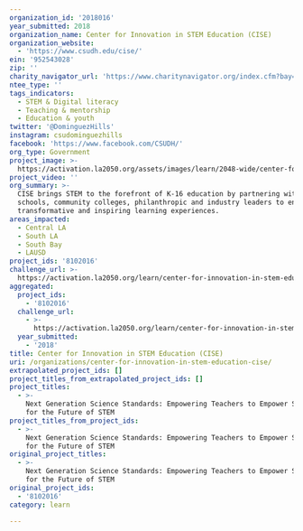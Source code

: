 ```yaml
---
organization_id: '2018016'
year_submitted: 2018
organization_name: Center for Innovation in STEM Education (CISE)
organization_website:
  - 'https://www.csudh.edu/cise/'
ein: '952543028'
zip: ''
charity_navigator_url: 'https://www.charitynavigator.org/index.cfm?bay=search.profile&ein=952543028'
ntee_type: ''
tags_indicators:
  - STEM & Digital literacy
  - Teaching & mentorship
  - Education & youth
twitter: '@DominguezHills'
instagram: csudominguezhills
facebook: 'https://www.facebook.com/CSUDH/'
org_type: Government
project_image: >-
  https://activation.la2050.org/assets/images/learn/2048-wide/center-for-innovation-in-stem-education-cise.jpg
project_video: ''
org_summary: >-
  CISE brings STEM to the forefront of K-16 education by partnering with
  schools, community colleges, philanthropic and industry leaders to enable
  transformative and inspiring learning experiences.
areas_impacted:
  - Central LA
  - South LA
  - South Bay
  - LAUSD
project_ids: '8102016'
challenge_url: >-
  https://activation.la2050.org/learn/center-for-innovation-in-stem-education-cise/
aggregated:
  project_ids:
    - '8102016'
  challenge_url:
    - >-
      https://activation.la2050.org/learn/center-for-innovation-in-stem-education-cise/
  year_submitted:
    - '2018'
title: Center for Innovation in STEM Education (CISE)
uri: /organizations/center-for-innovation-in-stem-education-cise/
extrapolated_project_ids: []
project_titles_from_extrapolated_project_ids: []
project_titles:
  - >-
    Next Generation Science Standards: Empowering Teachers to Empower Students
    for the Future of STEM
project_titles_from_project_ids:
  - >-
    Next Generation Science Standards: Empowering Teachers to Empower Students
    for the Future of STEM
original_project_titles:
  - >-
    Next Generation Science Standards: Empowering Teachers to Empower Students
    for the Future of STEM
original_project_ids:
  - '8102016'
category: learn

---
```

